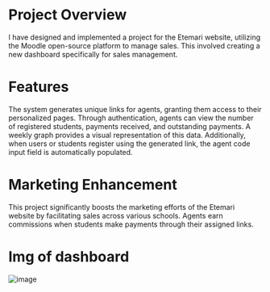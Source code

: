 # Project Overview
I have designed and implemented a project for the Etemari website, utilizing the Moodle open-source platform to manage sales. This involved creating a new dashboard specifically for sales management.

# Features
The system generates unique links for agents, granting them access to their personalized pages. Through authentication, agents can view the number of registered students, payments received, and outstanding payments. A weekly graph provides a visual representation of this data. Additionally, when users or students register using the generated link, the agent code input field is automatically populated.

# Marketing Enhancement
This project significantly boosts the marketing efforts of the Etemari website by facilitating sales across various schools. Agents earn commissions when students make payments through their assigned links.
# Img of dashboard
![image](https://github.com/user-attachments/assets/cac40a03-d8f6-4a91-8b51-84ec3619645e)

